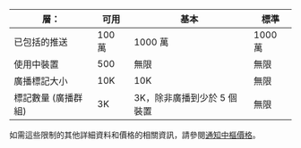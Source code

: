 
| 層： | 可用 | 基本 | 標準 |
|----|----|----|----|
| 已包括的推送 | 100 萬 | 1000 萬 | 1000 萬 |
| 使用中裝置 | 500 | 無限 | 無限 |
| 廣播標記大小 | 10K | 10K | 無限 |
| 標記數量 (廣播群組) | 3K | 3K，除非廣播到少於 5 個裝置 | 無限 |

如需這些限制的其他詳細資料和價格的相關資訊，請參閱[通知中樞價格](https://azure.microsoft.com/pricing/details/notification-hubs/)。

<!---HONumber=AcomDC_0128_2016-->